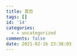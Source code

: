 ```yaml
---
title: 首页
tags: []
id: '14'
categories:
  - - uncategorized
comments: false
date: 2021-02-16 23:38:03
---
```

